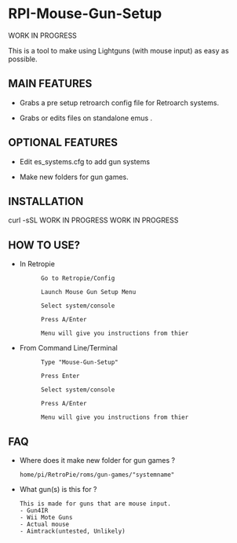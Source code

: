 # RPI-Mouse-Gun-Setup
WORK IN PROGRESS

This is a tool to make using Lightguns (with mouse input) as easy as possible.

## MAIN FEATURES 

- Grabs a pre setup retroarch config file for Retroarch systems.

- Grabs or edits files on standalone emus .

## OPTIONAL FEATURES

- Edit es_systems.cfg to add gun systems

- Make new folders for gun games. 

## INSTALLATION

curl -sSL WORK IN PROGRESS WORK IN PROGRESS

## HOW TO USE?

- In Retropie

            Go to Retropie/Config

            Launch Mouse Gun Setup Menu 

            Select system/console

            Press A/Enter

            Menu will give you instructions from thier
            
- From Command Line/Terminal

            Type "Mouse-Gun-Setup" 
            
            Press Enter
            
            Select system/console

            Press A/Enter

            Menu will give you instructions from thier

## FAQ

- Where does it make new folder for gun games ?
      
      home/pi/RetroPie/roms/gun-games/"systemname"
       
- What gun(s) is this for ?
      
      This is made for guns that are mouse input. 
      - Gun4IR
      - Wii Mote Guns
      - Actual mouse
      - Aimtrack(untested, Unlikely)

